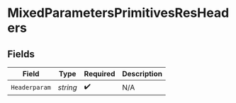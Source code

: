 # MixedParametersPrimitivesResHeaders


## Fields

| Field              | Type               | Required           | Description        |
| ------------------ | ------------------ | ------------------ | ------------------ |
| `Headerparam`      | *string*           | :heavy_check_mark: | N/A                |